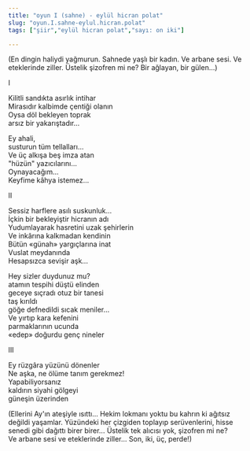 ```yaml
---
title: "oyun I (sahne) - eylül hicran polat"
slug: "oyun.I.sahne-eylul.hicran.polat"
tags: ["şiir","eylül hicran polat","sayı: on iki"]

---
```

(En dingin haliydi yağmurun. Sahnede yaşlı bir kadın. Ve arbane sesi.
Ve\
eteklerinde ziller. Üstelik şizofren mi ne? Bir ağlayan, bir gülen...)

I

Kilitli sandıkta asırlık intihar\
Mirasıdır kalbimde çentiği olanın\
Oysa döl bekleyen toprak\
arsız bir yakarıştadır...

Ey ahali,\
susturun tüm tellalları...\
Ve üç alkışa beş imza atan\
"hüzün" yazıcılarını...\
Oynayacağım...\
Keyfime kâhya istemez...

II

Sessiz harflere asılı suskunluk...\
İçkin bir bekleyiştir hicranın adı\
Yudumlayarak hasretini uzak şehirlerin\
Ve inkârına kalkmadan kendinin\
Bütün «günah» yargıçlarına inat\
Vuslat meydanında\
Hesapsızca sevişir aşk...

Hey sizler duydunuz mu?\
atamın tespihi düştü elinden\
geceye sıçradı otuz bir tanesi\
taş kırıldı\
göğe defnedildi sıcak meniler...\
Ve yırtıp kara kefenini\
parmaklarının ucunda\
«edep» doğurdu genç nineler

III

Ey rüzgâra yüzünü dönenler\
Ne aşka, ne ölüme tanım gerekmez!\
Yapabiliyorsanız\
kaldırın siyahi gölgeyi\
güneşin üzerinden

(Ellerini Ay'ın ateşiyle ısıttı... Hekim lokmanı yoktu bu kahrın ki
ağıtsız\
değildi yaşamlar. Yüzündeki her çizgiden toplayıp serüvenlerini, hisse\
senedi gibi dağıttı birer birer... Üstelik tek alıcısı yok, şizofren mi
ne?\
Ve arbane sesi ve eteklerinde ziller... Son, iki, üç, perde!)
